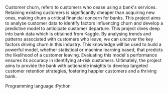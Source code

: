 Customer churn, refers to customers who cease using a bank's services. Retaining existing customers is significantly cheaper than acquiring new ones, making churn a critical financial concern for banks. This project aims to analyse customer data to identify factors influencing churn and develop a predictive model to anticipate customer departure. This project dives deep into bank data which is obtained from Kaggle. By analysing trends and patterns associated with customers who leave, we can uncover the key factors driving churn in this industry. This knowledge will be used to build a powerful model, whether statistical or machine learning based, that predicts the likelihood of a customer leaving. Evaluating this model's performance ensures its accuracy in identifying at-risk customers. Ultimately, the project aims to provide the bank with actionable insights to develop targeted customer retention strategies, fostering happier customers and a thriving bank.

Programming language :Python
